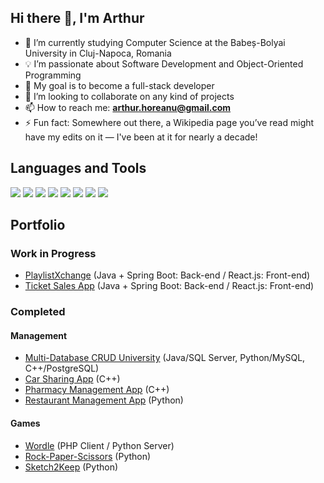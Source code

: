 ## Hi there 👋, I'm Arthur

- 🌱 I’m currently studying Computer Science at the Babeș-Bolyai University in Cluj-Napoca, Romania
- 💡 I’m passionate about Software Development and Object-Oriented Programming
- 🎯 My goal is to become a full-stack developer
- 👯 I’m looking to collaborate on any kind of projects
- 📫 How to reach me: **arthur.horeanu@gmail.com**
- ⚡ Fun fact: Somewhere out there, a Wikipedia page you’ve read might have my edits on it — I've been at it for nearly a decade!

## Languages and Tools  

<p align="left">
  <img src="https://img.shields.io/badge/Java-ED8B00?style=for-the-badge&logo=coffeescript&logoColor=white" />
  <img src="https://img.shields.io/badge/Python-3776AB?style=for-the-badge&logo=python&logoColor=white" />
  <img src="https://img.shields.io/badge/C++-00599C?style=for-the-badge&logo=c%2B%2B&logoColor=white" />
  <img src="https://img.shields.io/badge/SQL-CC2927?style=for-the-badge&logo=amazondocumentdb&logoColor=white" />
  <img src="https://img.shields.io/badge/HTML-E34F26?style=for-the-badge&logo=html5&logoColor=white" />
  <img src="https://img.shields.io/badge/CSS-1572B6?style=for-the-badge&logo=css3&logoColor=white" />
  <img src="https://img.shields.io/badge/Linux-FCC624?style=for-the-badge&logo=linux&logoColor=black" />
  <img src="https://img.shields.io/badge/Docker-2496ED?style=for-the-badge&logo=docker&logoColor=white" />
</p>

## Portfolio

### Work in Progress
- [PlaylistXchange](https://github.com/arthurhoreanu/PlaylistXchange) (Java + Spring Boot: Back-end / React.js: Front-end)
- [Ticket Sales App](https://github.com/arthurhoreanu/TicketSalesApp) (Java + Spring Boot: Back-end / React.js: Front-end)

### Completed
#### Management
- [Multi-Database CRUD University](https://github.com/arthurhoreanu/MultiDatabaseCRUDUniversity) (Java/SQL Server, Python/MySQL, C++/PostgreSQL)
- [Car Sharing App](https://github.com/arthurhoreanu/CarSharingApp) (C++)
- [Pharmacy Management App](https://github.com/arthurhoreanu/PharmacyManagementApp) (C++)
- [Restaurant Management App](https://github.com/arthurhoreanu/RestaurantManagementApp) (Python)
#### Games
- [Wordle](https://github.com/arthurhoreanu/Wordle) (PHP Client / Python Server)
- [Rock-Paper-Scissors](https://github.com/arthurhoreanu/RockPaperScissors) (Python)
- [Sketch2Keep](https://github.com/arthurhoreanu/Sketch2Keep) (Python)
